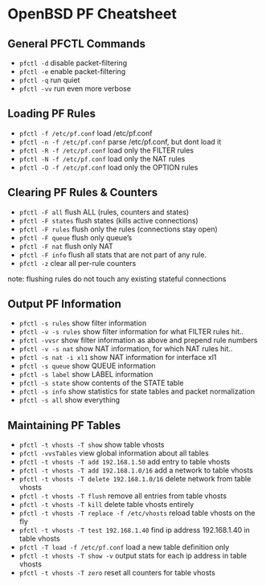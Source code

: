 ---
---

# OpenBSD PF Cheatsheet

## General PFCTL Commands
* `pfctl -d` disable packet-filtering
* `pfctl -e` enable packet-filtering
* `pfctl -q` run quiet
* `pfctl -vv` run even more verbose

## Loading PF Rules
* `pfctl -f /etc/pf.conf` load /etc/pf.conf
* `pfctl -n -f /etc/pf.conf` parse /etc/pf.conf, but dont load it
* `pfctl -R -f /etc/pf.conf` load only the FILTER rules
* `pfctl -N -f /etc/pf.conf` load only the NAT rules
* `pfctl -O -f /etc/pf.conf` load only the OPTION rules

## Clearing PF Rules & Counters
* `pfctl -F all` flush ALL (rules, counters and states)
* `pfctl -F states` flush states (kills active connections)
* `pfctl -F rules` flush only the rules (connections stay open)
* `pfctl -F queue` flush only queue’s
* `pfctl -F nat` flush only NAT
* `pfctl -F info` flush all stats that are not part of any rule.
* `pfctl -z` clear all per-rule counters

note: flushing rules do not touch any existing stateful connections

## Output PF Information
* `pfctl -s rules` show filter information
* `pfctl -v -s rules` show filter information for what FILTER rules hit..
* `pfctl -vvsr` show filter information as above and prepend rule numbers
* `pfctl -v -s nat` show NAT information, for which NAT rules hit..
* `pfctl -s nat -i xl1` show NAT information for interface xl1
* `pfctl -s queue` show QUEUE information
* `pfctl -s label` show LABEL information
* `pfctl -s state` show contents of the STATE table
* `pfctl -s info` show statistics for state tables and packet normalization
* `pfctl -s all` show everything

## Maintaining PF Tables
* `pfctl -t vhosts -T show` show table vhosts
* `pfctl -vvsTables` view global information about all tables
* `pfctl -t vhosts -T add 192.168.1.50` add entry to table vhosts
* `pfctl -t vhosts -T add 192.168.1.0/16` add a network to table vhosts
* `pfctl -t vhosts -T delete 192.168.1.0/16` delete network from table vhosts
* `pfctl -t vhosts -T flush` remove all entries from table vhosts
* `pfctl -t vhosts -T kill` delete table vhosts entirely
* `pfctl -t vhosts -T replace -f /etc/vhosts` reload table vhosts on the fly
* `pfctl -t vhosts -T test 192.168.1.40` find ip address 192.168.1.40 in table vhosts
* `pfctl -T load -f /etc/pf.conf` load a new table definition only
* `pfctl -t vhosts -T show -v` output stats for each ip address in table vhosts
* `pfctl -t vhosts -T zero` reset all counters for table vhosts
